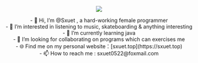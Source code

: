 <p align="center">
  <img  src="https://github-readme-stats.vercel.app/api?username=1065464173&show_icons=true&icon_color=CE1D2D&text_color=718096&bg_color=ffffff&hide_title=true" />
</p>



  
<div align="center">
 <div>
- 👋 Hi, I’m @Sxuet , a hard-working female programmer</br>
- 👀 I’m interested in listening to music, skateboarding & anything interesting </br>
- 🌱 I’m currently learning java </br>
- 💞️ I’m looking for collaborating on programs which can exercises me</br>
- 🌐 Find me on my personal website：[sxuet.top](https://sxuet.top) </br>
- 📫 How to reach me : sxuet0522@foxmail.com</br>
</div>
</div>

<!---
1065464173/1065464173 is a ✨ special ✨ repository because its `README.md` (this file) appears on your GitHub profile.
You can click the Preview link to take a look at your changes.
--->

